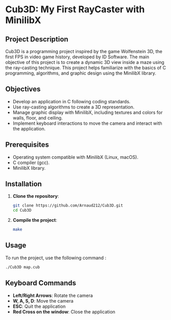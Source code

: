 # Cub3D: My First RayCaster with MinilibX

## Project Description
Cub3D is a programming project inspired by the game Wolfenstein 3D, the first FPS in video game history, developed by ID Software. The main objective of this project is to create a dynamic 3D view inside a maze using the ray-casting technique. This project helps familiarize with the basics of C programming, algorithms, and graphic design using the MinilibX library.

## Objectives
- Develop an application in C following coding standards.
- Use ray-casting algorithms to create a 3D representation.
- Manage graphic display with MinilibX, including textures and colors for walls, floor, and ceiling.
- Implement keyboard interactions to move the camera and interact with the application.

## Prerequisites
- Operating system compatible with MinilibX (Linux, macOS).
- C compiler (gcc).
- MinilibX library.

## Installation
1. **Clone the repository**:
   ```sh
   git clone https://github.com/Arnaud212/Cub3D.git
   cd Cub3D
   ```

2. **Compile the project**:
   ```sh
   make
   ```

## Usage
To run the project, use the following command :
```sh
./Cub3D map.cub
```

## Keyboard Commands

- **Left/Right Arrows**: Rotate the camera
- **W, A, S, D**: Move the camera
- **ESC**: Quit the application
- **Red Cross on the window**: Close the application